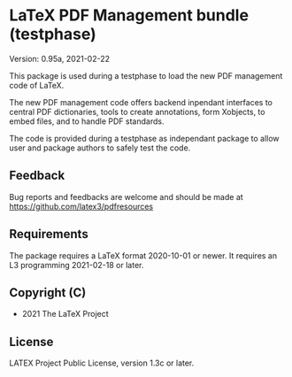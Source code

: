 # LaTeX PDF Management bundle (testphase)

Version: 0.95a, 2021-02-22

This package is used during a testphase to load the new PDF management code
of LaTeX.

The new PDF management code offers backend inpendant interfaces to central
PDF dictionaries, tools to create annotations, form Xobjects, to embed
files, and to handle PDF standards.

The code is provided during a testphase as independant package to allow
user and package authors to safely test the code.

## Feedback
Bug reports and feedbacks are welcome and should be made at 
https://github.com/latex3/pdfresources

## Requirements 
The package requires a LaTeX format 2020-10-01 or newer.
It requires an L3 programming 2021-02-18 or later.


## Copyright (C)
* 2021 The LaTeX Project

## License
LATEX Project Public License, version 1.3c or later.
